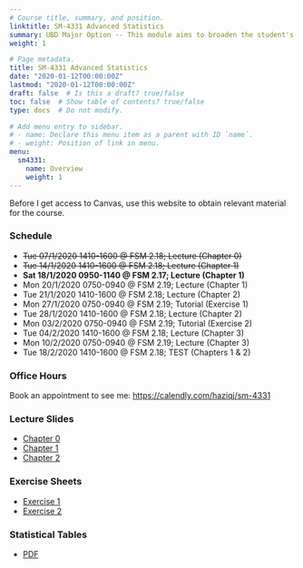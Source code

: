 ```yaml
---
# Course title, summary, and position.
linktitle: SM-4331 Advanced Statistics
summary: UBD Major Option -- This module aims to broaden the student's skills in estimation theory, hypothesis testing, sampling design, and multivariate analysis. 
weight: 1

# Page metadata.
title: SM-4331 Advanced Statistics
date: "2020-01-12T00:00:00Z"
lastmod: "2020-01-12T00:00:00Z"
draft: false  # Is this a draft? true/false
toc: false  # Show table of contents? true/false
type: docs  # Do not modify.

# Add menu entry to sidebar.
# - name: Declare this menu item as a parent with ID `name`.
# - weight: Position of link in menu.
menu:
  sm4331:
    name: Overview
    weight: 1
---
```


Before I get access to Canvas, use this website to obtain relevant material for the course.

### Schedule

- <s>Tue 07/1/2020 1410-1600 @ FSM 2.18; Lecture (Chapter 0)</s>
- <s>Tue 14/1/2020 1410-1600 @ FSM 2.18; Lecture (Chapter 1)</s>
- **Sat 18/1/2020 0950-1140 @ FSM 2.17; Lecture (Chapter 1)**
- Mon 20/1/2020 0750-0940 @ FSM 2.19; Lecture (Chapter 1)
- Tue 21/1/2020 1410-1600 @ FSM 2.18; Lecture (Chapter 2)
- Mon 27/1/2020 0750-0940 @ FSM 2.19; Tutorial (Exercise 1)
- Tue 28/1/2020 1410-1600 @ FSM 2.18; Lecture (Chapter 2)
- Mon 03/2/2020 0750-0940 @ FSM 2.19; Tutorial (Exercise 2)
- Tue 04/2/2020 1410-1600 @ FSM 2.18; Lecture (Chapter 3)
- Mon 10/2/2020 0750-0940 @ FSM 2.19; Lecture (Chapter 3)
- Tue 18/2/2020 1410-1600 @ FSM 2.18; TEST (Chapters 1 & 2)

### Office Hours

Book an appointment to see me: https://calendly.com/haziqj/sm-4331

### Lecture Slides

- [Chapter 0](/teaching/sm4331/chapter0-handout.pdf)
- [Chapter 1](/teaching/sm4331/chapter1-handout.pdf)
- [Chapter 2](/teaching/sm4331/chapter2-handout.pdf)

### Exercise Sheets

- [Exercise 1](/teaching/sm4331/exercise1.pdf)
- [Exercise 2](/teaching/sm4331/exercise2.pdf)

### Statistical Tables

- [PDF](/teaching/sm4331/stat_table.pdf)



